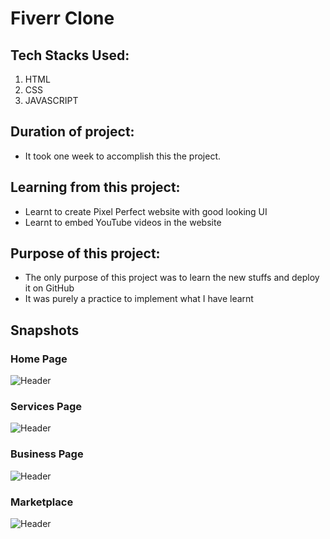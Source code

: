 # Fiverr Clone

## Tech Stacks Used:
1. HTML
2. CSS
3. JAVASCRIPT

## Duration of project:
- It took one week to accomplish this the project.

## Learning from this project:
- Learnt to create Pixel Perfect website with good looking UI
- Learnt to embed YouTube videos in the website

## Purpose of this project:
- The only purpose of this project was to learn the new stuffs and deploy it on GitHub
- It was purely a practice to implement what I have learnt

## Snapshots

### Home Page
![Header](https://rawat2511.github.io/images/Fiverr_1.png)

### Services Page
![Header](https://rawat2511.github.io/images/Fiverr_2.png)

### Business Page
![Header](https://rawat2511.github.io/images/Fiverr_4.png)

### Marketplace
![Header](https://rawat2511.github.io/images/Fiverr_3.png)
